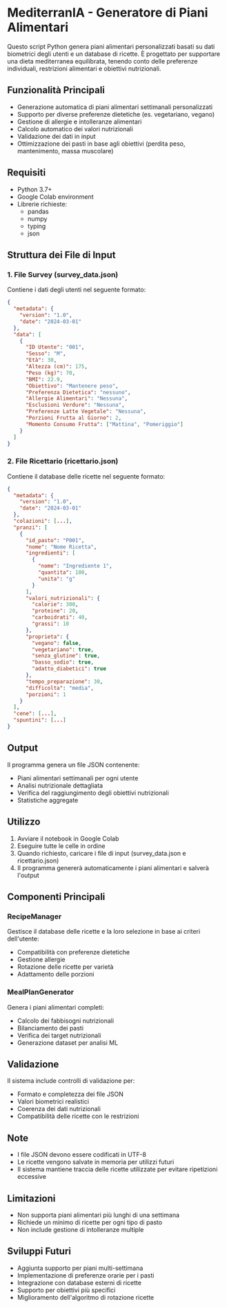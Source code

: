 # MediterranIA - Generatore di Piani Alimentari

Questo script Python genera piani alimentari personalizzati basati su dati biometrici degli utenti e un database di ricette. È progettato per supportare una dieta mediterranea equilibrata, tenendo conto delle preferenze individuali, restrizioni alimentari e obiettivi nutrizionali.

## Funzionalità Principali

- Generazione automatica di piani alimentari settimanali personalizzati
- Supporto per diverse preferenze dietetiche (es. vegetariano, vegano)
- Gestione di allergie e intolleranze alimentari
- Calcolo automatico dei valori nutrizionali
- Validazione dei dati in input
- Ottimizzazione dei pasti in base agli obiettivi (perdita peso, mantenimento, massa muscolare)

## Requisiti

- Python 3.7+
- Google Colab environment
- Librerie richieste:
  - pandas
  - numpy
  - typing
  - json

## Struttura dei File di Input

### 1. File Survey (survey_data.json)

Contiene i dati degli utenti nel seguente formato:
```json
{
  "metadata": {
    "version": "1.0",
    "date": "2024-03-01"
  },
  "data": [
    {
      "ID Utente": "001",
      "Sesso": "M",
      "Età": 30,
      "Altezza (cm)": 175,
      "Peso (kg)": 70,
      "BMI": 22.9,
      "Obiettivo": "Mantenere peso",
      "Preferenza Dietetica": "nessuno",
      "Allergie Alimentari": "Nessuna",
      "Esclusioni Verdure": "Nessuna",
      "Preferenze Latte Vegetale": "Nessuna",
      "Porzioni Frutta al Giorno": 2,
      "Momento Consumo Frutta": ["Mattina", "Pomeriggio"]
    }
  ]
}
```

### 2. File Ricettario (ricettario.json)

Contiene il database delle ricette nel seguente formato:
```json
{
  "metadata": {
    "version": "1.0",
    "date": "2024-03-01"
  },
  "colazioni": [...],
  "pranzi": [
    {
      "id_pasto": "P001",
      "nome": "Nome Ricetta",
      "ingredienti": [
        {
          "nome": "Ingrediente 1",
          "quantita": 100,
          "unita": "g"
        }
      ],
      "valori_nutrizionali": {
        "calorie": 300,
        "proteine": 20,
        "carboidrati": 40,
        "grassi": 10
      },
      "proprieta": {
        "vegano": false,
        "vegetariano": true,
        "senza_glutine": true,
        "basso_sodio": true,
        "adatto_diabetici": true
      },
      "tempo_preparazione": 30,
      "difficolta": "media",
      "porzioni": 1
    }
  ],
  "cene": [...],
  "spuntini": [...]
}
```

## Output

Il programma genera un file JSON contenente:
- Piani alimentari settimanali per ogni utente
- Analisi nutrizionale dettagliata
- Verifica del raggiungimento degli obiettivi nutrizionali
- Statistiche aggregate

## Utilizzo

1. Avviare il notebook in Google Colab
2. Eseguire tutte le celle in ordine
3. Quando richiesto, caricare i file di input (survey_data.json e ricettario.json)
4. Il programma genererà automaticamente i piani alimentari e salverà l'output

## Componenti Principali

### RecipeManager
Gestisce il database delle ricette e la loro selezione in base ai criteri dell'utente:
- Compatibilità con preferenze dietetiche
- Gestione allergie
- Rotazione delle ricette per varietà
- Adattamento delle porzioni

### MealPlanGenerator
Genera i piani alimentari completi:
- Calcolo dei fabbisogni nutrizionali
- Bilanciamento dei pasti
- Verifica dei target nutrizionali
- Generazione dataset per analisi ML

## Validazione

Il sistema include controlli di validazione per:
- Formato e completezza dei file JSON
- Valori biometrici realistici
- Coerenza dei dati nutrizionali
- Compatibilità delle ricette con le restrizioni

## Note

- I file JSON devono essere codificati in UTF-8
- Le ricette vengono salvate in memoria per utilizzi futuri
- Il sistema mantiene traccia delle ricette utilizzate per evitare ripetizioni eccessive

## Limitazioni

- Non supporta piani alimentari più lunghi di una settimana
- Richiede un minimo di ricette per ogni tipo di pasto
- Non include gestione di intolleranze multiple

## Sviluppi Futuri

- Aggiunta supporto per piani multi-settimana
- Implementazione di preferenze orarie per i pasti
- Integrazione con database esterni di ricette
- Supporto per obiettivi più specifici
- Miglioramento dell'algoritmo di rotazione ricette
